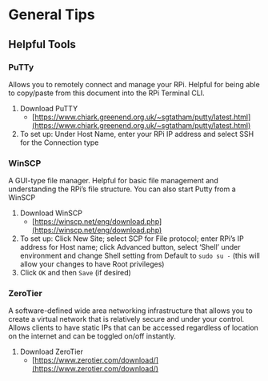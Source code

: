 # General Tips

## Helpful Tools

### PuTTy
Allows you to remotely connect and manage your RPi. 
Helpful for being able to copy/paste from this document into the RPi Terminal CLI. 

1. Download PuTTY
    - [https://www.chiark.greenend.org.uk/~sgtatham/putty/latest.html](https://www.chiark.greenend.org.uk/~sgtatham/putty/latest.html)
2. To set up: Under Host Name, enter your RPi IP address and select SSH for the Connection type

### WinSCP
A GUI-type file manager. 
Helpful for basic file management and understanding the RPi’s file structure. 
You can also start Putty from a WinSCP

1. Download WinSCP
    - [https://winscp.net/eng/download.php](https://winscp.net/eng/download.php)
2. To set up: Click New Site; select SCP for File protocol; enter RPi’s IP address for Host name; click Advanced button, select ‘Shell’ under
environment and change Shell setting from Default to ```sudo su -``` (this will allow your changes to have Root privileges)
3. Click `OK` and then `Save` (if desired)

### ZeroTier
A software-defined wide area networking infrastructure that 
allows you to create a virtual network that is relatively secure and under your control. 
Allows clients to have static IPs that can be accessed 
regardless of location on the internet and can be toggled on/off instantly.

1. Download ZeroTier
    - [https://www.zerotier.com/download/](https://www.zerotier.com/download/)
